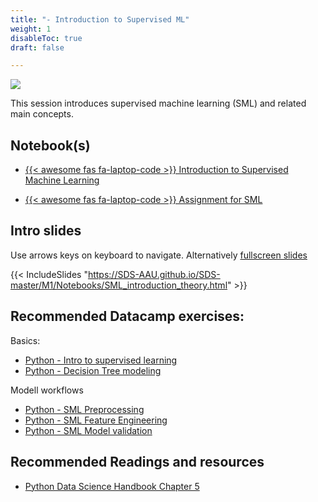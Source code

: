 ```yaml
---
title: "- Introduction to Supervised ML"
weight: 1
disableToc: true
draft: false

---
```


![](https://raw.githubusercontent.com/aaubs/ds-master/main/media/hearder_goldie_space_3.png)

This session introduces supervised machine learning (SML) and related main concepts.

## Notebook(s)

* [{{< awesome fas fa-laptop-code >}} Introduction to Supervised Machine Learning](https://colab.research.google.com/github/aaubs/ds23/blob/master/notebooks/M1-sml-intro.ipynb)

* [{{< awesome fas fa-laptop-code >}} Assignment for SML](https://colab.research.google.com/github/aaubs/ds-master/blob/main/notebooks/M1_SML_assignment_BDS23.ipynb)

## Intro slides

Use arrows keys on keyboard to navigate. Alternatively [fullscreen slides](https://SDS-AAU.github.io/SDS-master/M1/Notebooks/SML_introduction_theory.html) 
  
{{< IncludeSlides "https://SDS-AAU.github.io/SDS-master/M1/Notebooks/SML_introduction_theory.html" >}}




## Recommended Datacamp exercises:

Basics:
   * [Python - Intro to supervised learning](https://learn.datacamp.com/courses/supervised-learning-with-scikit-learn)
   * [Python - Decision Tree modeling](https://learn.datacamp.com/courses/machine-learning-with-tree-based-models-in-python)
   
Modell workflows
   * [Python - SML Preprocessing](https://app.datacamp.com/learn/courses/preprocessing-for-machine-learning-in-python)
   * [Python - SML Feature Engineering](https://app.datacamp.com/learn/courses/feature-engineering-for-machine-learning-in-python)
   * [Python - SML Model validation](https://app.datacamp.com/learn/courses/model-validation-in-python)

   
## Recommended Readings and resources
* [Python Data Science Handbook Chapter 5](https://jakevdp.github.io/PythonDataScienceHandbook/)




